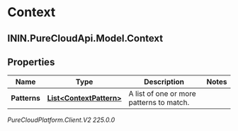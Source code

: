 # Context

## ININ.PureCloudApi.Model.Context

## Properties

|Name | Type | Description | Notes|
|------------ | ------------- | ------------- | -------------|
| **Patterns** | [**List&lt;ContextPattern&gt;**](ContextPattern) | A list of one or more patterns to match. | |



_PureCloudPlatform.Client.V2 225.0.0_

